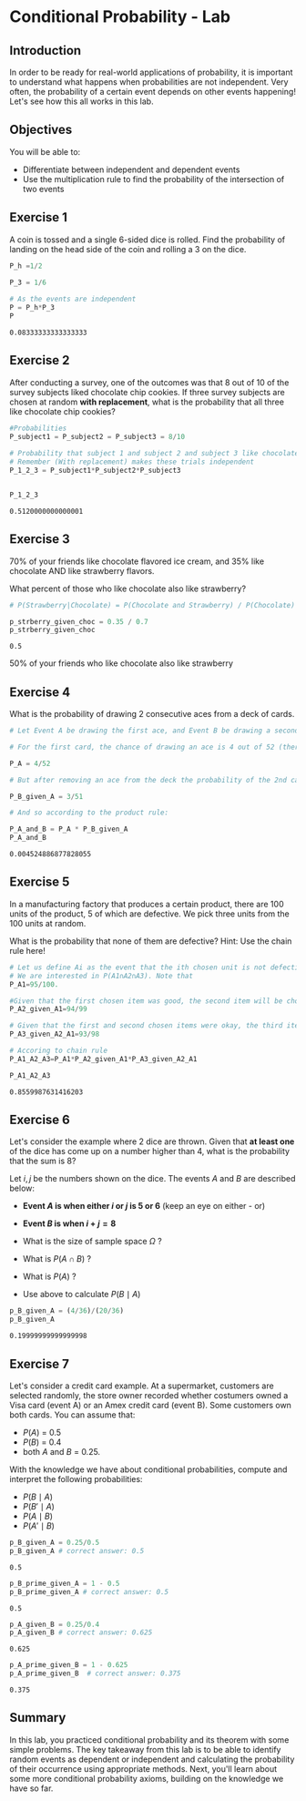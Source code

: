
# Conditional Probability - Lab

## Introduction

In order to be ready for real-world applications of probability, it is important to understand what happens when probabilities are not independent. Very often, the probability of a certain event depends on other events happening! Let's see how this all works in this lab.

## Objectives

You will be able to:

* Differentiate between independent and dependent events
* Use the multiplication rule to find the probability of the intersection of two events

## Exercise 1
A coin is tossed and a single 6-sided dice is rolled. Find the probability of landing on the head side of the coin and rolling a 3 on the dice.


```python
P_h =1/2
  
P_3	= 1/6

# As the events are independent 
P = P_h*P_3
P
```




    0.08333333333333333



## Exercise 2


After conducting a survey, one of the outcomes was that 8 out of 10 of the survey subjects liked chocolate chip cookies. If three survey subjects are chosen at random **with replacement**, what is the probability that all three like chocolate chip cookies?


```python
#Probabilities
P_subject1 = P_subject2 = P_subject3 = 8/10
    
# Probability that subject 1 and subject 2 and subject 3 like chocolate chip cookies
# Remember (With replacement) makes these trials independent
P_1_2_3 = P_subject1*P_subject2*P_subject3


P_1_2_3
```




    0.5120000000000001



## Exercise 3
70% of your friends like chocolate flavored ice cream, and 35% like chocolate AND like strawberry flavors.

What percent of those who like chocolate also like strawberry?


```python
# P(Strawberry|Chocolate) = P(Chocolate and Strawberry) / P(Chocolate)

p_strberry_given_choc = 0.35 / 0.7
p_strberry_given_choc
```




    0.5



50% of your friends who like chocolate also like strawberry

## Exercise 4
What is the probability of drawing 2 consecutive aces from a deck of cards. 


```python
# Let Event A be drawing the first ace, and Event B be drawing a second ace

# For the first card, the chance of drawing an ace is 4 out of 52 (there are 4 aces in a deck of 52 cards):

P_A = 4/52

# But after removing an ace from the deck the probability of the 2nd card drawn is less likely to be a ace (only 3 of the 51 cards left are aces):

P_B_given_A = 3/51

# And so according to the product rule:

P_A_and_B = P_A * P_B_given_A
P_A_and_B
```




    0.004524886877828055



## Exercise 5
In a manufacturing factory that produces a certain product, there are 100 units of the product, 5 of which are defective. We pick three units from the 100 units at random. 

What is the probability that none of them are defective?
Hint: Use the chain rule here!


```python
# Let us define Ai as the event that the ith chosen unit is not defective, for i=1,2,3. 
# We are interested in P(A1∩A2∩A3). Note that
P_A1=95/100.

#Given that the first chosen item was good, the second item will be chosen from 94 good units and 5 defective units
P_A2_given_A1=94/99

# Given that the first and second chosen items were okay, the third item will be chosen from 93 good units and 5 defective units, thus
P_A3_given_A2_A1=93/98

# Accoring to chain rule
P_A1_A2_A3=P_A1*P_A2_given_A1*P_A3_given_A2_A1

P_A1_A2_A3
```




    0.8559987631416203



## Exercise 6

Let's consider the example where 2 dice are thrown. Given that **at least one** of the dice has come up on a number higher than 4, what is the probability that the sum is 8?

Let $i,j$ be the numbers shown on the dice. The events $A$ and $B$ are described below:

* **Event $A$ is when either $i$ or $j$ is 5 or 6** (keep an eye on either - or)
* **Event $B$ is when $i + j = 8$**


* What is the size of sample space $\Omega$ ?
* What is $P(A \cap B)$ ?
* What is $P(A)$ ?
* Use above to calculate $P(B \mid A)$


```python
p_B_given_A = (4/36)/(20/36) 
p_B_given_A  
```




    0.19999999999999998



## Exercise 7

Let's consider a credit card example. At a supermarket, customers are selected randomly, the store owner recorded whether costumers owned a Visa card (event A) or an Amex credit card (event B). Some customers own both cards.
You can assume that:

- $P(A)$ = 0.5
- $P(B)$ = 0.4
- both $A$ and $B$ = 0.25.


With the knowledge we have about conditional probabilities, compute and interpret the following probabilities:

- $P(B \mid A)$
- $P(B' \mid A)$
- $P(A \mid B)$
- $P(A' \mid B)$



```python
p_B_given_A = 0.25/0.5  
p_B_given_A # correct answer: 0.5
```




    0.5




```python
p_B_prime_given_A = 1 - 0.5
p_B_prime_given_A # correct answer: 0.5
```




    0.5




```python
p_A_given_B = 0.25/0.4
p_A_given_B # correct answer: 0.625
```




    0.625




```python
p_A_prime_given_B = 1 - 0.625 
p_A_prime_given_B  # correct answer: 0.375
```




    0.375



## Summary 

In this lab, you practiced conditional probability and its theorem with some simple problems. The key takeaway from this lab is to be able to identify random events as dependent or independent and calculating the probability of their occurrence using appropriate methods. Next, you'll learn about some more conditional probability axioms, building on the knowledge we have so far. 
